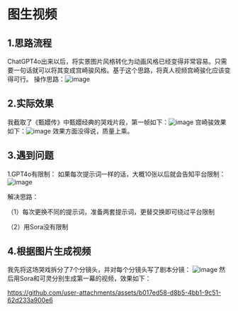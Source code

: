 # 图生视频
## 1.思路流程
ChatGPT4o出来以后，将实景图片风格转化为动画风格已经变得非常容易。只需要一句话就可以将其变成宫崎骏风格。基于这个思路，将真人视频宫崎骏化应该变得可行。
操作思路：![image](https://github.com/user-attachments/assets/b39d4390-2b39-41d0-9f3e-3c2338bdde88)


## 2.实际效果
我截取了《甄嬛传》中甄嬛经典的哭戏片段，第一帧如下：![image](https://github.com/user-attachments/assets/44d186b2-21c8-43ca-a458-a3ce2775c84b)
宫崎骏效果如下：![image](https://github.com/user-attachments/assets/0a1e271e-fe5e-4c32-b8ad-7a5766d5aeee)
效果方面没得说，质量上乘。
## 3.遇到问题
1.GPT4o有限制：
如果每次提示词一样的话，大概10张以后就会告知平台限制：
![image](https://github.com/user-attachments/assets/481b16dd-a9af-4abb-8062-5a435f0061f5)

解决思路：

（1）每次更换不同的提示词，准备两套提示词，更替交换即可绕过平台限制

（2）用Sora没有限制
## 4.根据图片生成视频
我先将这场哭戏拆分了7个分镜头，并对每个分镜头写了剧本分镜：
![image](https://github.com/user-attachments/assets/f6139c5d-34de-4ae2-b4ad-747a1f982d5a)
然后用Sora和可灵分别生成第一幕的视频，效果如下：


https://github.com/user-attachments/assets/b017ed58-d8b5-4bb1-9c51-62d233a900e6








